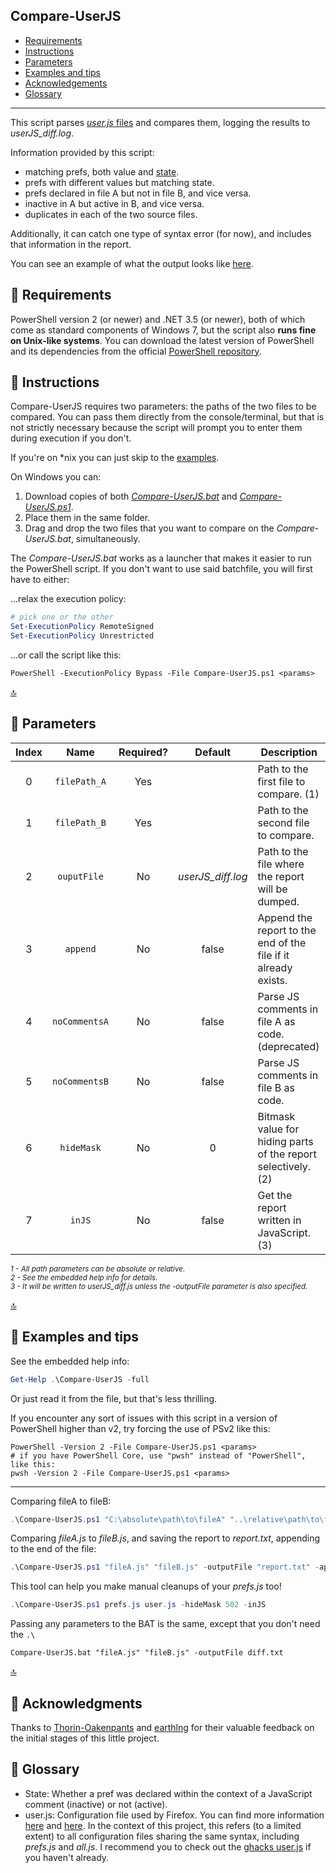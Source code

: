  Compare-UserJS
----------------

- [Requirements][2]
- [Instructions][3]
- [Parameters][4]
- [Examples and tips][5]
- [Acknowledgements][6]
- [Glossary][7]
---

This script parses [*user.js* files][7] and compares them, logging the results to *userJS_diff.log*.

Information provided by this script:

- matching prefs, both value and [state][7].
- prefs with different values but matching state.
- prefs declared in file A but not in file B, and vice versa.
- inactive in A but active in B, and vice versa.
- duplicates in each of the two source files.

Additionally, it can catch one type of syntax error (for now), and includes that information in the report.

You can see an example of what the output looks like [here][example].


🔹 Requirements
---------------

PowerShell version 2 (or newer) and .NET 3.5 (or newer), both of which come as standard components of Windows 7, but the script also **runs fine on Unix-like systems**. You can download the latest version of PowerShell and its dependencies from the official [PowerShell repository][ps].

🔹 Instructions
---------------

Compare-UserJS requires two parameters: the paths of the two files to be compared. You can pass them directly from the console/terminal, but that is not strictly necessary because the script will prompt you to enter them during execution if you don't.

If you're on *nix you can just skip to the [examples][5].

On Windows you can:
1. Download copies of both [*Compare-UserJS.bat*][bat] and [*Compare-UserJS.ps1*][ps1].
2. Place them in the same folder.
3. Drag and drop the two files that you want to compare on the *Compare-UserJS.bat*, simultaneously.

The *Compare-UserJS.bat* works as a launcher that makes it easier to run the PowerShell script. If you don't want to use said batchfile, you will first have to either:

...relax the execution policy:
```PowerShell
# pick one or the other
Set-ExecutionPolicy RemoteSigned
Set-ExecutionPolicy Unrestricted
```

...or call the script like this:
```Batchfile
PowerShell -ExecutionPolicy Bypass -File Compare-UserJS.ps1 <params>
```

[:top:][1]


🔹 Parameters
---------------

|**Index** |   **Name**    | **Required?** |    **Default**    |                        **Description**                        |
|:--------:|:-------------:|:-------------:|:-----------------:|---------------------------------------------------------------|
|    0     | `filePath_A`  |      Yes      |                   | Path to the first file to compare. (1)                        |
|    1     | `filePath_B`  |      Yes      |                   | Path to the second file to compare.                           |
|    2     |  `ouputFile`  |      No       | *userJS_diff.log* | Path to the file where the report will be dumped.             |
|    3     |   `append`    |      No       |       false       | Append the report to the end of the file if it already exists.|
|    4     | `noCommentsA` |      No       |       false       | Parse JS comments in file A as code. (deprecated)             |
|    5     | `noCommentsB` |      No       |       false       | Parse JS comments in file B as code.                          |
|    6     |  `hideMask`   |      No       |         0         | Bitmask value for hiding parts of the report selectively. (2) |
|    7     |    `inJS`     |      No       |       false       | Get the report written in JavaScript. (3)                     |

<sub><em>
  1 - All path parameters can be absolute or relative. <br>
  2 - See the embedded help info for details. <br>
  3 - It will be written to userJS_diff.js unless the -outputFile parameter is also specified.
</em></sub>

[:top:][1]


🔹 Examples and tips
--------------------

See the embedded help info:
```PowerShell
Get-Help .\Compare-UserJS -full
```
Or just read it from the file, but that's less thrilling.

If you encounter any sort of issues with this script in a version of PowerShell higher than v2, try forcing the use of PSv2 like this:
```Shell
PowerShell -Version 2 -File Compare-UserJS.ps1 <params>
# if you have PowerShell Core, use "pwsh" instead of "PowerShell", like this:
pwsh -Version 2 -File Compare-UserJS.ps1 <params>
```
---------------

Comparing fileA to fileB:
```PowerShell
.\Compare-UserJS.ps1 "C:\absolute\path\to\fileA" "..\relative\path\to\fileB"
```

Comparing *fileA.js* to *fileB.js*, and saving the report to *report.txt*, appending to the end of the file:
```PowerShell
.\Compare-UserJS.ps1 "fileA.js" "fileB.js" -outputFile "report.txt" -append
```

This tool can help you make manual cleanups of your *prefs.js* too!
```PowerShell
.\Compare-UserJS.ps1 prefs.js user.js -hideMask 502 -inJS
```

Passing any parameters to the BAT is the same, except that you don't need the `.\`
```Batchfile
Compare-UserJS.bat "fileA.js" "fileB.js" -outputFile diff.txt
```

[:top:][1]


🔹 Acknowledgments
-------------------
Thanks to [Thorin-Oakenpants][p] and [earthlng][e] for their valuable feedback on the initial stages of this little project.


🔹 Glossary
-------------
- State: Whether a pref was declared within the context of a JavaScript comment (inactive) or not (active).
- user.js: Configuration file used by Firefox. You can find more information [here][article] and [here][wiki]. In the context of this project, this refers (to a limited extent) to all configuration files sharing the same syntax, including *prefs.js* and *all.js*. I recommend you to check out the [ghacks user.js][g-u.js] if you haven't already.


[1]: https://github.com/claustromaniac/Compare-UserJS#Compare-UserJS
[2]: https://github.com/claustromaniac/Compare-UserJS#-requirements
[3]: https://github.com/claustromaniac/Compare-UserJS#-instructions
[4]: https://github.com/claustromaniac/Compare-UserJS#-parameters
[5]: https://github.com/claustromaniac/Compare-UserJS#-examples-and-tips
[6]: https://github.com/claustromaniac/Compare-UserJS#-acknowledgments
[7]: https://github.com/claustromaniac/Compare-UserJS#-glossary

[article]: https://developer.mozilla.org/en-US/docs/Mozilla/Preferences/A_brief_guide_to_Mozilla_preferences
[bat]: https://raw.githubusercontent.com/claustromaniac/Compare-UserJS/master/Compare-UserJS.bat
[example]: https://gist.github.com/claustromaniac/f88116f8a59042d59edf10646c906c24
[g-u.js]: https://github.com/ghacksuserjs/ghacks-user.js
[ps1]: https://raw.githubusercontent.com/claustromaniac/Compare-UserJS/master/Compare-UserJS.ps1
[ps]: https://github.com/PowerShell/PowerShell
[wiki]: https://github.com/ghacksuserjs/ghacks-user.js/wiki/1.1-Overview#small_orange_diamond-what-is-it-what-does-it-do-and-why-would-i-want-one

[p]: https://github.com/Thorin-Oakenpants
[e]: https://github.com/earthlng
